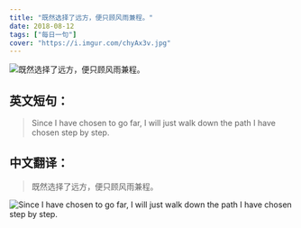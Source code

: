 ```yaml
---
title: "既然选择了远方，便只顾风雨兼程。"
date: 2018-08-12
tags: ["每日一句"]
cover: "https://i.imgur.com/chyAx3v.jpg"
---
```


![既然选择了远方，便只顾风雨兼程。](https://i.imgur.com/yAOdf2V.jpg)

## 英文短句：
> Since I have chosen to go far, I will just walk down the path I have chosen step by step.

<!--more-->

## 中文翻译：
> 既然选择了远方，便只顾风雨兼程。

![Since I have chosen to go far, I will just walk down the path I have chosen step by step.](https://i.imgur.com/h8Ex2KA.jpg)

